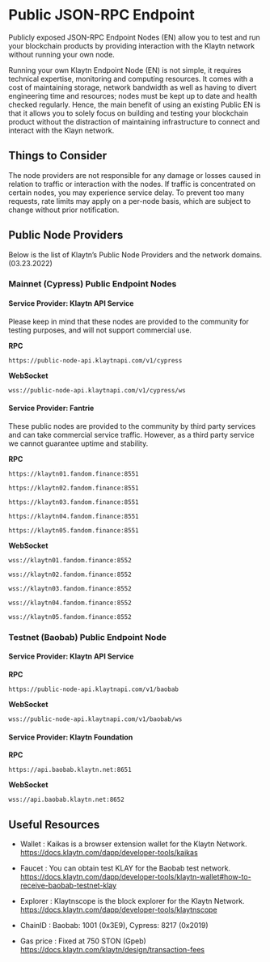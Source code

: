 # Public JSON-RPC Endpoint

Publicly exposed JSON-RPC Endpoint Nodes (EN) allow you to test and run your blockchain products by providing interaction with the Klaytn network without running your own node.

Running your own Klaytn Endpoint Node (EN) is not simple, it requires technical expertise, monitoring and computing resources. It comes with a cost of maintaining storage, network bandwidth as well as having to divert engineering time and resources; nodes must be kept up to date and health checked regularly. Hence, the main benefit of using an existing Public EN is that it allows you to solely focus on building and testing your blockchain product without the distraction of maintaining infrastructure to connect and interact with the Klayn network.
 
## Things to Consider

The node providers are not responsible for any damage or losses caused in relation to traffic or interaction with the nodes. 
If traffic is concentrated on certain nodes, you may experience service delay. 
To prevent too many requests, rate limits may apply on a per-node basis, which are subject to change without prior notification.

## Public Node Providers

Below is the list of Klaytn’s Public Node Providers and the network domains. (03.23.2022)

### Mainnet (Cypress) Public Endpoint Nodes

#### Service Provider: Klaytn API Service

Please keep in mind that these nodes are provided to the community for testing purposes, and will not support commercial use.

**RPC**

`https://public-node-api.klaytnapi.com/v1/cypress`

**WebSocket** 

`wss://public-node-api.klaytnapi.com/v1/cypress/ws`

#### Service Provider: Fantrie

These public nodes are provided to the community by third party services and can take commercial service traffic. However, as a third party service we cannot guarantee uptime and stability.

**RPC**

`https://klaytn01.fandom.finance:8551`

`https://klaytn02.fandom.finance:8551`

`https://klaytn03.fandom.finance:8551`

`https://klaytn04.fandom.finance:8551`

`https://klaytn05.fandom.finance:8551`

**WebSocket**

`wss://klaytn01.fandom.finance:8552`

`wss://klaytn02.fandom.finance:8552`

`wss://klaytn03.fandom.finance:8552`

`wss://klaytn04.fandom.finance:8552`

`wss://klaytn05.fandom.finance:8552`


### Testnet (Baobab) Public Endpoint Node

#### Service Provider: Klaytn API Service

**RPC** 

`https://public-node-api.klaytnapi.com/v1/baobab`

**WebSocket**

`wss://public-node-api.klaytnapi.com/v1/baobab/ws`

#### Service Provider: Klaytn Foundation

**RPC**

`https://api.baobab.klaytn.net:8651`

**WebSocket**

`wss://api.baobab.klaytn.net:8652`


## Useful Resources 

- Wallet : Kaikas is a browser extension wallet for the Klaytn Network.
https://docs.klaytn.com/dapp/developer-tools/kaikas

- Faucet : You can obtain test KLAY for the Baobab test network. 
https://docs.klaytn.com/dapp/developer-tools/klaytn-wallet#how-to-receive-baobab-testnet-klay

- Explorer : Klaytnscope is the block explorer for the Klaytn Network.
https://docs.klaytn.com/dapp/developer-tools/klaytnscope
- ChainID : Baobab: 1001 (0x3E9), Cypress: 8217 (0x2019)

- Gas price : Fixed at 750 STON (Gpeb)
https://docs.klaytn.com/klaytn/design/transaction-fees

